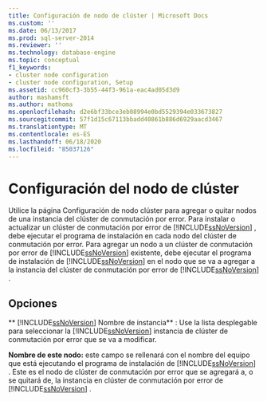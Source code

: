 ```yaml
---
title: Configuración de nodo de clúster | Microsoft Docs
ms.custom: ''
ms.date: 06/13/2017
ms.prod: sql-server-2014
ms.reviewer: ''
ms.technology: database-engine
ms.topic: conceptual
f1_keywords:
- cluster node configuration
- cluster node configuration, Setup
ms.assetid: cc960cf3-3b55-44f3-961a-eac4ad05d3d9
author: mashamsft
ms.author: mathoma
ms.openlocfilehash: d2e6bf33bce3eb08994e0bd5529394e033673827
ms.sourcegitcommit: 57f1d15c67113bbadd40861b886d6929aacd3467
ms.translationtype: MT
ms.contentlocale: es-ES
ms.lasthandoff: 06/18/2020
ms.locfileid: "85037126"
---
```

# <a name="cluster-node-configuration"></a>Configuración del nodo de clúster
  Utilice la página Configuración de nodo clúster para agregar o quitar nodos de una instancia del clúster de conmutación por error. Para instalar o actualizar un clúster de conmutación por error de [!INCLUDE[ssNoVersion](../../includes/ssnoversion-md.md)] , debe ejecutar el programa de instalación en cada nodo del clúster de conmutación por error. Para agregar un nodo a un clúster de conmutación por error de [!INCLUDE[ssNoVersion](../../includes/ssnoversion-md.md)] existente, debe ejecutar el programa de instalación de [!INCLUDE[ssNoVersion](../../includes/ssnoversion-md.md)] en el nodo que se va a agregar a la instancia del clúster de conmutación por error de [!INCLUDE[ssNoVersion](../../includes/ssnoversion-md.md)] .  
  
## <a name="options"></a>Opciones  
 ** [!INCLUDE[ssNoVersion](../../includes/ssnoversion-md.md)] Nombre de instancia** : Use la lista desplegable para seleccionar la [!INCLUDE[ssNoVersion](../../includes/ssnoversion-md.md)] instancia de clúster de conmutación por error que se va a modificar.  
  
 **Nombre de este nodo:** este campo se rellenará con el nombre del equipo que está ejecutando el programa de instalación de [!INCLUDE[ssNoVersion](../../includes/ssnoversion-md.md)] . Este es el nodo de clúster de conmutación por error que se agregará a, o se quitará de, la instancia en clúster de conmutación por error de [!INCLUDE[ssNoVersion](../../includes/ssnoversion-md.md)] .  
  
  
